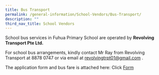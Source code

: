 ```yaml
---
title: Bus Transport
permalink: /general-information/School-Vendors/Bus-Transport/
description: ""
third_nav_title: School Vendors
---
```

School bus services in Fuhua Primary School are operated by **Revolving Transport Pte Ltd.**

  

For school bus arrangements, kindly contact Mr Ray from Revolving Transport at 8878 0747 or via email at revolvingtrpt01@gmail.com .

  

The application form and bus fare is attached here: Click [Form](https://fuhuapri.moe.edu.sg/qql/slot/u497/2020/Useful%20Info%20and%20Links/Bus%20Transport%20Registration%20Form.pdf)